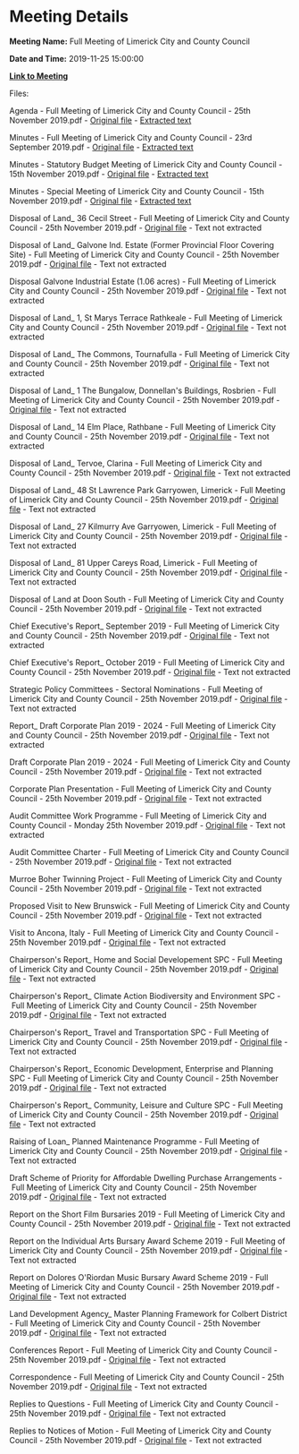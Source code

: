 # Meeting Details

**Meeting Name:** Full Meeting of Limerick City and County Council

**Date and Time:** 2019-11-25 15:00:00

**[Link to Meeting](https://www.limerick.ie/council/whats-on/full-meeting-limerick-city-and-county-council-31)**

Files: 

Agenda - Full Meeting of Limerick City and County Council - 25th November 2019.pdf - [Original file](https://www.limerick.ie/sites/default/files/media/documents/2019-11/00%20Agenda%20Ordinary%20Meeting%2025.11.19.pdf) - [Extracted text](./Agenda%20-%C2%A0Full%20Meeting%20of%20Limerick%20City%20and%20County%20Council%20-%2025th%20November%202019.md)

Minutes - Full Meeting of Limerick City and County Council - 23rd September 2019.pdf - [Original file](https://www.limerick.ie/sites/default/files/media/documents/2019-11/01%20%28a%29%20Minutes%20Ordinary%20Meeting%2023.09.19.pdf) - [Extracted text](./Minutes%20-%C2%A0Full%20Meeting%20of%20Limerick%20City%20and%20County%20Council%20-%2023rd%20September%202019.md)

Minutes - Statutory Budget Meeting of Limerick City and County Council - 15th November 2019.pdf - [Original file](https://www.limerick.ie/sites/default/files/media/documents/2019-11/01%20%28b%29%20Minutes%20Budget%20Meeting%20151119.pdf) - [Extracted text](./Minutes%20-%C2%A0Statutory%20Budget%20Meeting%20of%20Limerick%20City%20and%20County%20Council%20-%2015th%20November%202019.md)

Minutes - Special Meeting of Limerick City and County Council - 15th November 2019.pdf - [Original file](https://www.limerick.ie/sites/default/files/media/documents/2019-11/01%20%28c%29%20Minutes%20Special%20Meeting%2015.11.19.pdf) - [Extracted text](./Minutes%20-%20Special%20Meeting%20of%20Limerick%20City%20and%20County%20Council%20-%2015th%20November%202019.md)

Disposal of Land_ 36 Cecil Street - Full Meeting of Limerick City and County Council - 25th November 2019.pdf - [Original file](https://www.limerick.ie/sites/default/files/media/documents/2019-11/02%20%28a%29%20Disposal%20of%20Land%2036%20Cecil%20Street.pdf) - Text not extracted

Disposal of Land_ Galvone Ind. Estate (Former Provincial Floor Covering Site) - Full Meeting of Limerick City and County Council - 25th November 2019.pdf - [Original file](https://www.limerick.ie/sites/default/files/media/documents/2019-11/02%20%28b%29%20Disposal%20of%20Land%20Galvone%20Ind.%20Estate%20%28Former%20Provincial%20Floor%20Covering%20Site%29.pdf) - Text not extracted

Disposal Galvone Industrial Estate (1.06 acres) - Full Meeting of Limerick City and County Council - 25th November 2019.pdf - [Original file](https://www.limerick.ie/sites/default/files/media/documents/2019-11/02%20%28c%29%20Disposal%20Galvone%20Industrial%20Estate%281.06%20acres%29.pdf) - Text not extracted

Disposal of Land_ 1, St Marys Terrace Rathkeale - Full Meeting of Limerick City and County Council - 25th November 2019.pdf - [Original file](https://www.limerick.ie/sites/default/files/media/documents/2019-11/02%20%28d%29%20Disposal%20of%20Land%20-%201%2C%20St%20Marys%20Terrace%20Rathkeale.pdf) - Text not extracted

Disposal of Land_ The Commons, Tournafulla - Full Meeting of Limerick City and County Council - 25th November 2019.pdf - [Original file](https://www.limerick.ie/sites/default/files/media/documents/2019-11/02%20%28e%29%20Disposal%20of%20Land%20-%20The%20Commons%2C%20Tournafulla.pdf) - Text not extracted

Disposal of Land_ 1 The Bungalow, Donnellan's Buildings, Rosbrien - Full Meeting of Limerick City and County Council - 25th November 2019.pdf - [Original file](https://www.limerick.ie/sites/default/files/media/documents/2019-11/02%20%28f%29%20Disposal%20of%20Land%20-%201%20The%20Bungalow%2C%20Donnellan%27s%20Buildings%2C%20Rosbrien.pdf) - Text not extracted

Disposal of Land_ 14 Elm Place, Rathbane - Full Meeting of Limerick City and County Council - 25th November 2019.pdf - [Original file](https://www.limerick.ie/sites/default/files/media/documents/2019-11/02%20%28g%29%20Disposal%20of%20Land%20-%2014%20Elm%20Place%2C%20Rathbane.pdf) - Text not extracted

Disposal of Land_ Tervoe, Clarina - Full Meeting of Limerick City and County Council - 25th November 2019.pdf - [Original file](https://www.limerick.ie/sites/default/files/media/documents/2019-11/02%20%28h%29%20Disposal%20of%20Land%20-%20Tervoe%2C%20Clarina.pdf) - Text not extracted

Disposal of Land_ 48 St Lawrence Park Garryowen, Limerick - Full Meeting of Limerick City and County Council - 25th November 2019.pdf - [Original file](https://www.limerick.ie/sites/default/files/media/documents/2019-11/02%20%28i%29%20Disposal%20of%20Land%20-%2048%20St%20Lawrence%20Park%20Garryowen%2C%20Limerick.pdf) - Text not extracted

Disposal of Land_ 27 Kilmurry Ave Garryowen, Limerick - Full Meeting of Limerick City and County Council - 25th November 2019.pdf - [Original file](https://www.limerick.ie/sites/default/files/media/documents/2019-11/02%20%28j%29%20Disposal%20of%20Land%20-%2027%20Kilmurry%20Ave%20Garryowen%2C%20Limerick.pdf) - Text not extracted

Disposal of Land_ 81 Upper Careys Road, Limerick - Full Meeting of Limerick City and County Council - 25th November 2019.pdf - [Original file](https://www.limerick.ie/sites/default/files/media/documents/2019-11/02%20%28k%29%20Disposal%20of%20Land%20-%2081%20Upper%20Careys%20Road%2C%20Limerick.pdf) - Text not extracted

Disposal of Land at Doon South - Full Meeting of Limerick City and County Council - 25th November 2019.pdf - [Original file](https://www.limerick.ie/sites/default/files/media/documents/2019-11/02%20%28l%29%20Disposal%20of%20Land%20at%20Doon%20South.pdf) - Text not extracted

Chief Executive's Report_ September 2019 - Full Meeting of Limerick City and County Council - 25th November 2019.pdf - [Original file](https://www.limerick.ie/sites/default/files/media/documents/2019-11/03%20%28a%29%20%28i%29%20Chief%20Executive%27s%20Report%20-%20September%202019.pdf) - Text not extracted

Chief Executive's Report_ October 2019 - Full Meeting of Limerick City and County Council - 25th November 2019.pdf - [Original file](https://www.limerick.ie/sites/default/files/media/documents/2019-11/03%20%28a%29%20%28ii%29%20Chief%20Executive%27s%20Report%20-%20October%202019.pdf) - Text not extracted

Strategic Policy Committees - Sectoral Nominations - Full Meeting of Limerick City and County Council - 25th November 2019.pdf - [Original file](https://www.limerick.ie/sites/default/files/media/documents/2019-11/03%20%28c%29%20Strategic%20Policy%20Committees%20-%20Sectoral%20Nominations%20%281%29.pdf) - Text not extracted

Report_ Draft Corporate Plan 2019 - 2024 - Full Meeting of Limerick City and County Council - 25th November 2019.pdf - [Original file](https://www.limerick.ie/sites/default/files/media/documents/2019-11/03%20%28d%29%20%28i%29%20Report%20-%20Draft%20Corporate%20Plan%202019%20-%202024.pdf) - Text not extracted

Draft Corporate Plan 2019 - 2024 - Full Meeting of Limerick City and County Council - 25th November 2019.pdf - [Original file](https://www.limerick.ie/sites/default/files/media/documents/2019-11/03%20%28d%29%20%28ii%29%20Draft%20Corporate%20Plan%202019%20-%202024%20%281%29.pdf) - Text not extracted

Corporate Plan Presentation - Full Meeting of Limerick City and County Council - 25th November 2019.pdf - [Original file](https://www.limerick.ie/sites/default/files/media/documents/2019-11/03%20%28d%29%20%28iii%29%20Corporate%20Plan%20-%20Presentation%20at%20Council%20Meeting%2025.11.19.pdf) - Text not extracted

Audit Committee Work Programme - Full Meeting of Limerick City and County Council - Monday 25th November 2019.pdf - [Original file](https://www.limerick.ie/sites/default/files/media/documents/2019-11/03%20%28e%29%20%28i%29%20Audit%20Committee%20Work%20Programme.pdf) - Text not extracted

Audit Committee Charter - Full Meeting of Limerick City and County Council - 25th November 2019.pdf - [Original file](https://www.limerick.ie/sites/default/files/media/documents/2019-11/03%20%28e%29%20%28ii%29%20Audit%20Committee%20Charter.pdf) - Text not extracted

Murroe Boher Twinning Project - Full Meeting of Limerick City and County Council - 25th November 2019.pdf - [Original file](https://www.limerick.ie/sites/default/files/media/documents/2019-11/03%20%28f%29%20Murroe%20Boher%20Twinning%20Project.pdf) - Text not extracted

Proposed Visit to New Brunswick - Full Meeting of Limerick City and County Council - 25th November 2019.pdf - [Original file](https://www.limerick.ie/sites/default/files/media/documents/2019-11/03%20%28g%29%20%28i%29%20Proposed%20Visit%20to%20New%20Brunswick.pdf) - Text not extracted

Visit to Ancona, Italy - Full Meeting of Limerick City and County Council - 25th November 2019.pdf - [Original file](https://www.limerick.ie/sites/default/files/media/documents/2019-11/03%20%28g%29%20%28ii%29%20Visit%20to%20Ancona%2C%20Italy.pdf) - Text not extracted

Chairperson's Report_ Home and Social Developement SPC - Full Meeting of Limerick City and County Council - 25th November 2019.pdf - [Original file](https://www.limerick.ie/sites/default/files/media/documents/2019-11/03%20%28h%29%20%28i%29%20Chairperson%27s%20Report%20-%20Home%20and%20Social%20Dev.%20Committee.pdf) - Text not extracted

Chairperson's Report_ Climate Action Biodiversity and Environment SPC - Full Meeting of Limerick City and County Council - 25th November 2019.pdf - [Original file](https://www.limerick.ie/sites/default/files/media/documents/2019-11/03%20%28h%29%20%28ii%29%20Chairperson%27s%20Report%20Climate%20Action%20Biodiversity%20and%20Environment%20SPC%2022.10.19.pdf) - Text not extracted

Chairperson's Report_ Travel and Transportation SPC - Full Meeting of Limerick City and County Council - 25th November 2019.pdf - [Original file](https://www.limerick.ie/sites/default/files/media/documents/2019-11/03%20%28h%29%20%28iii%29%20Chairperson%27s%20Report%20-%20Travel%20and%20Transportation%20Strategic%20Policy%20Committtee.pdf) - Text not extracted

Chairperson's Report_ Economic Development, Enterprise and Planning SPC - Full Meeting of Limerick City and County Council - 25th November 2019.pdf - [Original file](https://www.limerick.ie/sites/default/files/media/documents/2019-11/03%20%28h%29%20%28iv%29%20Chairpersons%20Report%20%20Economic%20Dev.%2C%20Enterprise%20and%20Planning%20SPC.pdf) - Text not extracted

Chairperson's Report_ Community, Leisure and Culture SPC - Full Meeting of Limerick City and County Council - 25th November 2019.pdf - [Original file](https://www.limerick.ie/sites/default/files/media/documents/2019-11/03%20%28h%29%20%28v%29%20Chairperson%27s%20Report%20-%20Community%2C%20Leisure%20and%20Culture%20SPC.pdf) - Text not extracted

Raising of Loan_ Planned Maintenance Programme - Full Meeting of Limerick City and County Council - 25th November 2019.pdf - [Original file](https://www.limerick.ie/sites/default/files/media/documents/2019-11/04%20%28a%29%20Raising%20of%20Loan%20-%20Planned%20Maintenance%20Programme.pdf) - Text not extracted

Draft Scheme of Priority for Affordable Dwelling Purchase Arrangements - Full Meeting of Limerick City and County Council - 25th November 2019.pdf - [Original file](https://www.limerick.ie/sites/default/files/media/documents/2019-11/04%20%28b%29%20Draft%20Scheme%20of%20Priority%20for%20Affordable%20Dwelling%20Purchase%20Arrangements.pdf) - Text not extracted

Report on the Short Film Bursaries 2019 - Full Meeting of Limerick City and County Council - 25th November 2019.pdf - [Original file](https://www.limerick.ie/sites/default/files/media/documents/2019-11/05%20%28i%29%20Report%20on%20the%20Short%20Film%20Bursaries%202019.pdf) - Text not extracted

Report on the Individual Arts Bursary Award Scheme 2019 - Full Meeting of Limerick City and County Council - 25th November 2019.pdf - [Original file](https://www.limerick.ie/sites/default/files/media/documents/2019-11/05%20%28ii%29%20Report%20on%20the%20Individual%20Arts%20Bursary%20Award%20Scheme%202019.pdf) - Text not extracted

Report on Dolores O'Riordan Music Bursary Award Scheme 2019 - Full Meeting of Limerick City and County Council - 25th November 2019.pdf - [Original file](https://www.limerick.ie/sites/default/files/media/documents/2019-11/05%20%28iii%29%20Report%20on%20Dolores%20O%27Riordan%20Music%20Bursary%20Award%20Scheme%202019.pdf) - Text not extracted

Land Development Agency_ Master Planning Framework for Colbert District - Full Meeting of Limerick City and County Council - 25th November 2019.pdf - [Original file](https://www.limerick.ie/sites/default/files/media/documents/2019-11/06%20Land%20Development%20Agency%20-%20Master%20Planning%20Framework%20for%20Colbert%20District.pdf) - Text not extracted

Conferences Report - Full Meeting of Limerick City and County Council - 25th November 2019.pdf - [Original file](https://www.limerick.ie/sites/default/files/media/documents/2019-12/07%20%28ii%29%20Conferences%20Report%20v2.pdf) - Text not extracted

Correspondence - Full Meeting of Limerick City and County Council - 25th November 2019.pdf - [Original file](https://www.limerick.ie/sites/default/files/media/documents/2019-11/16%20Correspondence%2025-11-19.pdf) - Text not extracted

Replies to Questions - Full Meeting of Limerick City and County Council - 25th November 2019.pdf - [Original file](https://www.limerick.ie/sites/default/files/media/documents/2019-11/Replies%20to%20Questions%20-%20November%20Meeting%20of%20Council%2025.11.19.pdf) - Text not extracted

Replies to Notices of Motion - Full Meeting of Limerick City and County Council - 25th November 2019.pdf - [Original file](https://www.limerick.ie/sites/default/files/media/documents/2019-11/Replies%20to%20Notices%20of%20Motion%20-%20November%202019%20Council%20Meeting.pdf) - Text not extracted

